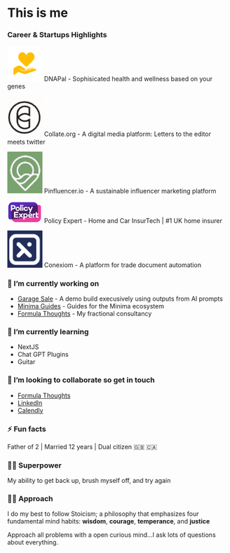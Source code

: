 # This is me

### Career & Startups Highlights

[<img src="https://github.com/dominicfarr/dominicfarr/blob/main/dnapal.jpg" alt="DNAPal" width="80"/>](https://dnapal.me) 
DNAPal - Sophisicated health and wellness based on your genes

[<img src="https://github.com/dominicfarr/dominicfarr/blob/main/collate.png" alt="Collect.org" width="80"/>](https://collate.org)
Collate.org - A digital media platform: Letters to the editor meets twitter

[<img src="https://github.com/dominicfarr/dominicfarr/blob/main/pinfluencer.png" alt="Pinfluencer.io" width="80"/>](https://pinfluencer.io)
Pinfluencer.io - A sustainable influencer marketing platform

[<img src="https://github.com/dominicfarr/dominicfarr/blob/main/pe.png" alt="Policy Expert" width="80"/>](https://policyexpert.co.uk)
Policy Expert - Home and Car InsurTech | #1 UK home insurer

[<img src="https://github.com/dominicfarr/dominicfarr/blob/main/conexiom.png" alt="Conexiom" width="80"/>](https://conexiom.com/)
Conexiom - A platform for trade document automation

### 🔭 I’m currently working on 
- [Garage Sale](https://github.com/dominicfarr/minima_guides)  - A demo build execusively using outputs from AI prompts
- [Minima Guides](https://minima-guides.formulathoughts.com/) - Guides for the Minima ecosystem
- [Formula Thoughts](https://formulathoughts.com) - My fractional consultancy

### 🌱 I’m currently learning
- NextJS
- Chat GPT Plugins
- Guitar

### 🤝 I’m looking to collaborate so get in touch
- [Formula Thoughts](https://formulathoughts.com)
- [LinkedIn](https://linkedIn.com/in/dominicfarr)
- [Calendly](https://calendly.com/domfarr/30min)

### ⚡ Fun facts
Father of 2 | Married 12 years | Dual citizen 🇬🇧 🇨🇦

### 🦹‍♂️ Superpower  
My ability to get back up, brush myself off, and try again

### 🙋‍♂️ Approach
I do my best to follow Stoicism; a philosophy that emphasizes four fundamental mind habits: **wisdom**, **courage**, **temperance**, and **justice** 

Approach all problems with a open curious mind...I ask lots of questions about everything. 
